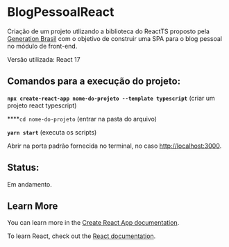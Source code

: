 # BlogPessoalReact

Criação de um projeto utlizando a biblioteca do ReactTS proposto pela [Generation Brasil](https://brazil.generation.org/) com o objetivo de construir uma SPA para o blog pessoal no módulo de front-end.

Versão utilizada: React 17

## Comandos para a execução do projeto:

****`npx create-react-app nome-do-projeto --template typescript`**** (criar um projeto react typescript)

****`cd nome-do-projeto` (entrar na pasta do arquivo)

****`yarn start`**** (executa os scripts)

Abrir na porta padrão fornecida no terminal, no caso [http://localhost:3000](http://localhost:3000/).

## Status:

Em andamento.

## Learn More

You can learn more in the [Create React App documentation](https://facebook.github.io/create-react-app/docs/getting-started).

To learn React, check out the [React documentation](https://reactjs.org/).
